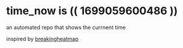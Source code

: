 # time_now is (( 1699059600486 ))

an automated repo that shows the currnent time

inspired by [breakingheatmap](https://github.com/breakingheatmap/breakingheatmap)